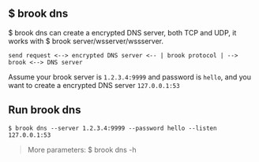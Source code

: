 ## $ brook dns

$ brook dns can create a encrypted DNS server, both TCP and UDP, it works with $ brook server/wsserver/wssserver.

```
send request <--> encrypted DNS server <-- | brook protocol | --> brook <--> DNS server
```

Assume your brook server is `1.2.3.4:9999` and password is `hello`, and you want to create a encrypted DNS server `127.0.0.1:53`

## Run brook dns

```
$ brook dns --server 1.2.3.4:9999 --password hello --listen 127.0.0.1:53
```

> More parameters: $ brook dns -h

